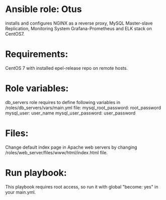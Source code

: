 # Ansible role: Otus
installs and configures NGINX as a reverse proxy, MySQL Master-slave Replication, Monitoring System Grafana-Prometheus and ELK stack on CentOS7.
# Requirements:
CentOS 7 with installed epel-release repo on remote hosts.
# Role variables:
db_servers role requires to define following variables in /roles/db_servers/vars/main.yml file:
mysql_root_password:  root_password
mysql_user: user_name
mysql_user_password: user_password
# Files:
Change default index page in Apache web servers by changing /roles/web_server/files/www/html/index.html file.
# Run playbook:
This playbook requires root access, so run it with global "become: yes" in your main.yml.
